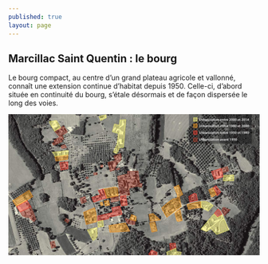 ```yaml
---
published: true
layout: page
---
```


## Marcillac Saint Quentin : le bourg

Le bourg compact, au centre d’un grand plateau agricole et vallonné, connaît une extension continue d’habitat depuis 1950. Celle-ci, d’abord située en continuité du bourg, s’étale désormais et de façon dispersée le long des voies.

![Marcillac Saint Quentin : le bourg](/data/images/4/histoire/4_HISTOIRE_POPU2.jpg)